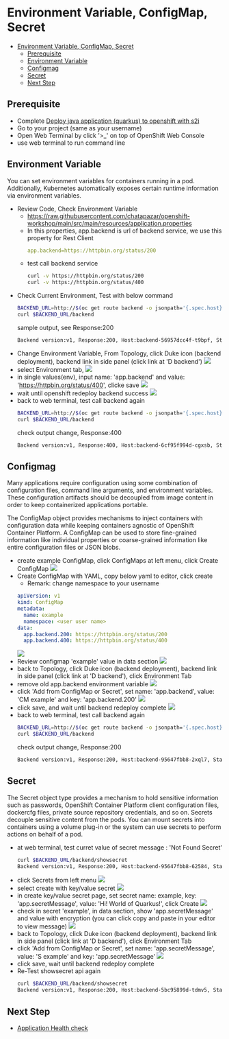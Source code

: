 # Environment Variable, ConfigMap, Secret
<!-- TOC -->

- [Environment Variable, ConfigMap, Secret](#environment-variable-configmap-secret)
  - [Prerequisite](#prerequisite)
  - [Environment Variable](#environment-variable)
  - [Configmag](#configmag)
  - [Secret](#secret)
  - [Next Step](#next-step)

<!-- /TOC -->
## Prerequisite
- Complete [Deploy java application (quarkus) to openshift with s2i](deploywiths2i.md)
- Go to your project (same as your username)
- Open Web Terminal by click '>_' on top of OpenShift Web Console
- use web terminal to run command line

## Environment Variable
You can set environment variables for containers running in a pod. Additionally, Kubernetes automatically exposes certain runtime information via environment variables.
- Review Code, Check Environment Variable
  - https://raw.githubusercontent.com/chatapazar/openshift-workshop/main/src/main/resources/application.properties
  - In this properties, app.backend is url of backend service, we use this property for Rest Client 
    ```yaml
    app.backend=https://httpbin.org/status/200
    ```
  - test call backend service
    ```bash
    curl -v https://httpbin.org/status/200
    curl -v https://httpbin.org/status/400
    ```
- Check Current Environment, Test with below command
    ```bash
    BACKEND_URL=http://$(oc get route backend -o jsonpath='{.spec.host}')
    curl $BACKEND_URL/backend
    ```
    sample output, see Response:200
    ```bash
    Backend version:v1, Response:200, Host:backend-56957dcc4f-t9bpf, Status:200, Message: Hello, World
    ```
- Change Environment Variable, From Topology, click Duke icon (backend deployment), backend link in side panel (click link at 'D backend')
    ![](images/env_1.png)
- select Environment tab, 
    ![](images/env_2.png)
- in single values(env), input name: 'app.backend' and value: 'https://httpbin.org/status/400', clicke save
    ![](images/env_3.png)
- wait until openshift redeploy backend success
    ![](images/env_5.png)
- back to web terminal, test call backend again
  ```bash
  BACKEND_URL=http://$(oc get route backend -o jsonpath='{.spec.host}')
  curl $BACKEND_URL/backend
  ```
  check output change, Response:400 
  ```bash
  Backend version:v1, Response:400, Host:backend-6cf95f994d-cgxsb, Status:400, Message: Hello, World
  ```

## Configmag
Many applications require configuration using some combination of configuration files, command line arguments, and environment variables. These configuration artifacts should be decoupled from image content in order to keep containerized applications portable.

The ConfigMap object provides mechanisms to inject containers with configuration data while keeping containers agnostic of OpenShift Container Platform. A ConfigMap can be used to store fine-grained information like individual properties or coarse-grained information like entire configuration files or JSON blobs.

- create example ConfigMap, click ConfigMaps at left menu, click Create ConfigMap
  ![](images/env_6.png)  
- Create ConfigMap with YAML, copy below yaml to editor, click create
  - Remark: change namespace to your username
  ```yaml
  apiVersion: v1
  kind: ConfigMap
  metadata:
    name: example
    namespace: <user user name>
  data:
    app.backend.200: https://httpbin.org/status/200
    app.backend.400: https://httpbin.org/status/400  
  ```
  ![](images/env_7.png) 
- Review configmap 'example' value in data section
  ![](images/env_8.png) 
- back to Topology, click Duke icon (backend deployment), backend link in side panel (click link at 'D backend'), click Environment Tab
- remove old app.backend environment variable
  ![](images/env_9.png) 
- click 'Add from ConfigMap or Secret', set name: 'app.backend', value: 'CM example' and key: 'app.backend.200'
  ![](images/env_10.png) 
- click save, and wait until backend redeploy complete
  ![](images/env_5.png)
- back to web terminal, test call backend again
  ```bash
  BACKEND_URL=http://$(oc get route backend -o jsonpath='{.spec.host}')
  curl $BACKEND_URL/backend
  ```
  check output change, Response:200 
  ```bash
  Backend version:v1, Response:200, Host:backend-95647fbb8-2xql7, Status:200, Message: Hello, World
  ```

## Secret
The Secret object type provides a mechanism to hold sensitive information such as passwords, OpenShift Container Platform client configuration files, dockercfg files, private source repository credentials, and so on. Secrets decouple sensitive content from the pods. You can mount secrets into containers using a volume plug-in or the system can use secrets to perform actions on behalf of a pod.

- at web terminal, test curret value of secret message : 'Not Found Secret'
  ```bash
  curl $BACKEND_URL/backend/showsecret
  Backend version:v1, Response:200, Host:backend-95647fbb8-62584, Status:200, Message: Not Found Secret
  ```
- click Secrets from left menu
  ![](images/env_12.png)
- select create with key/value secret
  ![](images/env_13.png)
- in create key/value secret page, set secret name: example, key: 'app.secretMessage', value: 'Hi! World of Quarkus!', click Create
  ![](images/env_14.png)
- check in secret 'example', in data section, show 'app.secretMessage' and value with encryption (you can click copy and paste in your editor to view message)
  ![](images/env_15.png)
- back to Topology, click Duke icon (backend deployment), backend link in side panel (click link at 'D backend'), click Environment Tab
- click 'Add from ConfigMap or Secret', set name: 'app.secretMessage', value: 'S example' and key: 'app.secretMessage'
  ![](images/env_16.png)
- click save, wait until backend redeploy complete
- Re-Test showsecret api again
  ```bash
  curl $BACKEND_URL/backend/showsecret
  Backend version:v1, Response:200, Host:backend-5bc95899d-tdmv5, Status:200, Message: Hi! World of Quarkus!
  ```

## Next Step
- [Application Health check](apphealth.md)

